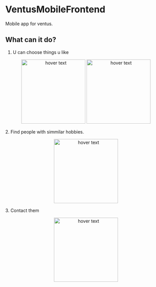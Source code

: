 # VentusMobileFrontend
Mobile app for ventus.

## What can it do?
1. U can choose things u like
  <p align="center">
  <img src="https://scontent-frx5-1.xx.fbcdn.net/v/t1.15752-9/74914136_2601569150129453_2305462397801857024_n.jpg?_nc_cat=111&_nc_oc=AQnspV-hNxI9yhkAXoxrgLBjATr8-j-bWBSxN-tuDilYyRy9q1_UVMdD5sMhtQfkDT0&_nc_ht=scontent-frx5-1.xx&oh=fb00b33042cefee8b973aa367eda035b&oe=5E4EBD07" width="200" title="hover text">
  <img src="https://scontent-frx5-1.xx.fbcdn.net/v/t1.15752-9/s1080x2048/75262188_2428345177439068_3868352485160648704_n.jpg?_nc_cat=107&_nc_oc=AQlja1AmZSw19ai_6f4jdicUVQcfD4hnomX1T5mKXwDzcSc4T8vpSmUXWc75M1UX5uw&_nc_ht=scontent-frx5-1.xx&oh=79ebcc0ee7fc680ced0725e94d663996&oe=5E4713E2" width="200" title="hover text">
</p>
2. Find people with simmilar hobbies.
  <p align="center">
  <img src="https://scontent-frx5-1.xx.fbcdn.net/v/t1.15752-9/s1080x2048/73274983_555763005173419_7165140575224594432_n.jpg?_nc_cat=105&_nc_oc=AQn8AAglKrUew83WJhOoX5T5R813EIZG_nvFlq2eAKTqXl4D85H1YVAcQ3i_XFY04i4&_nc_ht=scontent-frx5-1.xx&oh=bd6428a62911587e90cfccc551556d2d&oe=5E63EA7A" width="200" title="hover text">
</p>
3. Contact them
  <p align="center">
  <img src="https://scontent-frx5-1.xx.fbcdn.net/v/t1.15752-9/s1080x2048/75339597_487413142106555_6158348048599613440_n.jpg?_nc_cat=109&_nc_oc=AQkrfkKGNMpW5ehHv7cFzBOSGF1Ht9yP5G0V61fp4oBuWdZPEhi4-YgdQpRTngY-07M&_nc_ht=scontent-frx5-1.xx&oh=b362185e83175ae0b5ceac805a3c2b0d&oe=5E54E2A5" width="200" title="hover text">
</p>
